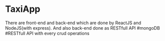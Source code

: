 # TaxiApp

There are front-end  and back-end which are done by ReactJS and NodeJS(with express). And also back-end done as RESTfull  API
#mongoDB
#RESTfull API with every crud operations
